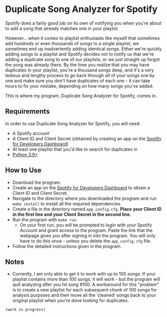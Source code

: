 # Duplicate Song Analyzer for Spotify

Spotify does a fairly good job on its own of notifying you when you're about to add a song that already matches one in your playlist.

However... when it comes to playlist enthusiasts like myself that sometimes add hundreds or even thousands of songs to a single playlist, we sometimes end up inadvertently adding identical songs. Either we're quickly adding songs to a playlist and Spotify decides not to notify us that we're adding a duplicate song to one of our playlists, or we just straight up forgot the song was already there. By the time you realize that you may have duplicates in your playlist, you're a thousand songs deep, and it's a very tedious and lengthy process to go back through *all* of your songs one by one and make sure you don't have duplicates of each one - it can take hours to fix your mistake, depending on how many songs you've added.

This is where my program, Duplicate Song Analyzer for Spotify, comes in.

## Requirements
In order to use Duplicate Song Analyzer for Spotify, you will need:
- A Spotify account
- A Client ID and Client Secret (obtained by creating an app on the [Spotify for Developers Dashboard](https://developer.spotify.com/dashboard))
- At least one playlist that you'd like to search for duplicates in
- [Python 3.9+](https://www.python.org/downloads/)

## How to Use
- Download the program.
- Create an app on the [Spotify for Developers Dashboard](https://developer.spotify.com/dashboard) to obtain a Client ID and Client Secret.
- Navigate to the directory where you downloaded the program and run ```make install``` to install all the required dependencies.
- Create a file in the directory named ```app_config.cfg```. **Place your Client ID in the first line and your Client Secret in the second line.**
- Run the program with ```make run```.
  - On your first run, you will be prompted to login with your Spotify Account and grant access to the program. Paste the link that the webpage gives you after signing in into the program. You will only have to do this once - unless you delete the ```app_config.cfg``` file.
- Follow the detailed instructions given in the program.

## Notes
- Currently, I am only able to get it to work with up to 100 songs. If your playlist contains more than 100 songs, it will work - but the program will quit analyzing after you hit song #100. A workaround for this "problem" is to create a new playlist for each subsequent chunk of 100 songs for analysis purposes and then move all the 'cleaned' songs back to your original playlist when you're done looking for duplicates.

```(work in progress)```
